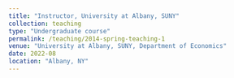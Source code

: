 ```yaml
---
title: "Instructor, University at Albany, SUNY"
collection: teaching
type: "Undergraduate course"
permalink: /teaching/2014-spring-teaching-1
venue: "University at Albany, SUNY, Department of Economics"
date: 2022-08
location: "Albany, NY"
---
```


